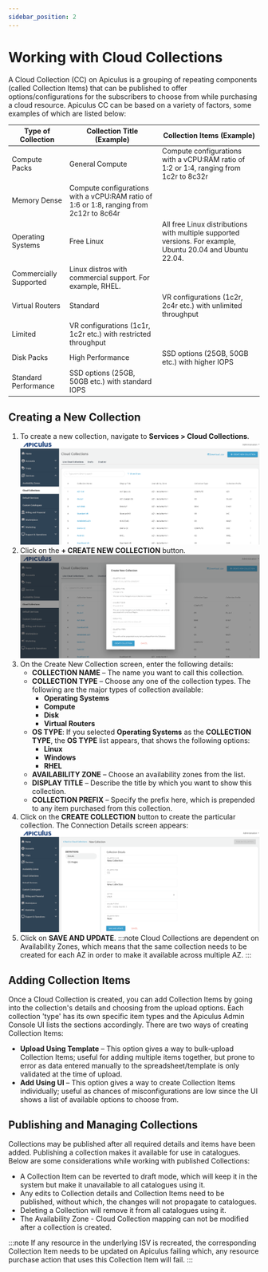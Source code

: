 ```yaml
---
sidebar_position: 2
---
```

# Working with Cloud Collections
A Cloud Collection (CC) on Apiculus is a grouping of repeating components (called Collection Items) that can be published to offer options/configurations for the subscribers to choose from while purchasing a cloud resource. Apiculus CC can be based on a variety of factors, some examples of which are listed below:

| Type of Collection     | Collection Title (Example)                                                              | Collection Items (Example)                                                                                 |
| ---------------------- | --------------------------------------------------------------------------------------- | ---------------------------------------------------------------------------------------------------------- |
| Compute Packs          | General Compute                                                                         | Compute configurations with a vCPU:RAM ratio of 1:2 or 1:4, ranging from 1c2r to 8c32r                     |
| Memory Dense           | Compute configurations with a vCPU:RAM ratio of 1:6 or 1:8, ranging from 2c12r to 8c64r |                                                                                                            |
| Operating Systems      | Free Linux                                                                              | All free Linux distributions with multiple supported versions. For example, Ubuntu 20.04 and Ubuntu 22.04. |
| Commercially Supported | Linux distros with commercial support. For example, RHEL.                               |                                                                                                            |
| Virtual Routers        | Standard                                                                                | VR configurations (1c2r, 2c4r etc.) with unlimited throughput                                              |
| Limited                | VR configurations (1c1r, 1c2r etc.) with restricted throughput                          |                                                                                                            |
| Disk Packs             | High Performance                                                                        | SSD options (25GB, 50GB etc.) with higher IOPS                                                             |
| Standard Performance   | SSD options (25GB, 50GB etc.) with standard IOPS                                        |                                                                                                            |

## Creating a New Collection
1. To create a new collection, navigate to **Services > Cloud Collections**.![Cloud Connection](img/CC1.png)
2. Click on the **+ CREATE NEW COLLECTION** button.![Cloud Connection](img/CC2.png)
3. On the Create New Collection screen, enter the following details:
	- **COLLECTION NAME** – The name you want to call this collection.
	- **COLLECTION TYPE** – Choose any one of the collection types. The following are the major types of collection available:
		- **Operating Systems**
		- **Compute**
		- **Disk**
		- **Virtual Routers**
	- **OS TYPE**: If you selected **Operating Systems** as the **COLLECTION TYPE**, the **OS TYPE** list appears, that shows the following options:
		- **Linux**
		- **Windows**
		- **RHEL**
	- **AVAILABILITY ZONE** – Choose an availability zones from the list.
	- **DISPLAY TITLE** – Describe the title by which you want to show this collection.
	- **COLLECTION PREFIX** – Specify the prefix here, which is prepended to any item purchased from this collection.
1. Click on the **CREATE COLLECTION** button to create the particular collection. The Connection Details screen appears:![Cloud Connection](img/CC3.png)
2. Click on **SAVE AND UPDATE**.
:::note
Cloud Collections are dependent on Availability Zones, which means that the same collection needs to be created for each AZ in order to make it available across multiple AZ.
:::
## Adding Collection Items
Once a Cloud Collection is created, you can add Collection Items by going into the collection's details and choosing from the upload options. Each collection 'type' has its own specific item types and the Apiculus Admin Console UI lists the sections accordingly. There are two ways of creating Collection Items:
- **Upload Using Template** – This option gives a way to bulk-upload Collection Items; useful for adding multiple items together, but prone to error as data entered manually to the spreadsheet/template is only validated at the time of upload.
- **Add Using UI** – This option gives a way to create Collection Items individually; useful as chances of misconfigurations are low since the UI shows a list of available options to choose from.
## Publishing and Managing Collections
Collections may be published after all required details and items have been added. Publishing a collection makes it available for use in catalogues. Below are some considerations while working with published Collections:

- A Collection Item can be reverted to draft mode, which will keep it in the system but make it unavailable to all catalogues using it.
- Any edits to Collection details and Collection Items need to be published, without which, the changes will not propagate to catalogues.
- Deleting a Collection will remove it from all catalogues using it.
- The Availability Zone - Cloud Collection mapping can not be modified after a collection is created.

:::note
If any resource in the underlying ISV is recreated, the corresponding Collection Item needs to be updated on Apiculus failing which, any resource purchase action that uses this Collection Item will fail.
:::



